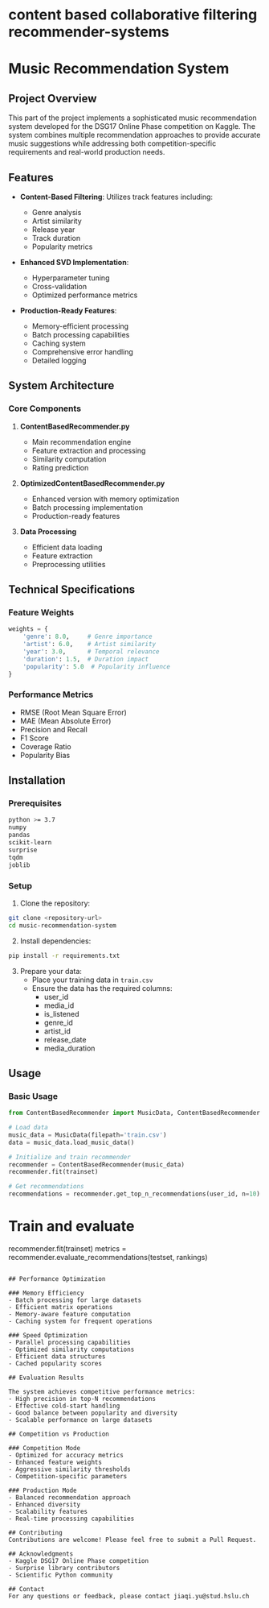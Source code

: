# content based collaborative filtering recommender-systems 

# Music Recommendation System

## Project Overview
This part of the project implements a sophisticated music recommendation system developed for the DSG17 Online Phase competition on Kaggle. The system combines multiple recommendation approaches to provide accurate music suggestions while addressing both competition-specific requirements and real-world production needs.

## Features
- **Content-Based Filtering**: Utilizes track features including:
  - Genre analysis
  - Artist similarity
  - Release year
  - Track duration
  - Popularity metrics

- **Enhanced SVD Implementation**:
  - Hyperparameter tuning
  - Cross-validation
  - Optimized performance metrics

- **Production-Ready Features**:
  - Memory-efficient processing
  - Batch processing capabilities
  - Caching system
  - Comprehensive error handling
  - Detailed logging

## System Architecture

### Core Components
1. **ContentBasedRecommender.py**
   - Main recommendation engine
   - Feature extraction and processing
   - Similarity computation
   - Rating prediction

2. **OptimizedContentBasedRecommender.py**
   - Enhanced version with memory optimization
   - Batch processing implementation
   - Production-ready features

3. **Data Processing**
   - Efficient data loading
   - Feature extraction
   - Preprocessing utilities

## Technical Specifications

### Feature Weights
```python
weights = {
    'genre': 8.0,     # Genre importance
    'artist': 6.0,    # Artist similarity
    'year': 3.0,      # Temporal relevance
    'duration': 1.5,  # Duration impact
    'popularity': 5.0  # Popularity influence
}
```

### Performance Metrics
- RMSE (Root Mean Square Error)
- MAE (Mean Absolute Error)
- Precision and Recall
- F1 Score
- Coverage Ratio
- Popularity Bias

## Installation

### Prerequisites
```bash
python >= 3.7
numpy
pandas
scikit-learn
surprise
tqdm
joblib
```

### Setup
1. Clone the repository:
```bash
git clone <repository-url>
cd music-recommendation-system
```

2. Install dependencies:
```bash
pip install -r requirements.txt
```

3. Prepare your data:
   - Place your training data in `train.csv`
   - Ensure the data has the required columns:
     - user_id
     - media_id
     - is_listened
     - genre_id
     - artist_id
     - release_date
     - media_duration

## Usage

### Basic Usage
```python
from ContentBasedRecommender import MusicData, ContentBasedRecommender

# Load data
music_data = MusicData(filepath='train.csv')
data = music_data.load_music_data()

# Initialize and train recommender
recommender = ContentBasedRecommender(music_data)
recommender.fit(trainset)

# Get recommendations
recommendations = recommender.get_top_n_recommendations(user_id, n=10)
```


# Train and evaluate
recommender.fit(trainset)
metrics = recommender.evaluate_recommendations(testset, rankings)
```

## Performance Optimization

### Memory Efficiency
- Batch processing for large datasets
- Efficient matrix operations
- Memory-aware feature computation
- Caching system for frequent operations

### Speed Optimization
- Parallel processing capabilities
- Optimized similarity computations
- Efficient data structures
- Cached popularity scores

## Evaluation Results

The system achieves competitive performance metrics:
- High precision in top-N recommendations
- Effective cold-start handling
- Good balance between popularity and diversity
- Scalable performance on large datasets

## Competition vs Production

### Competition Mode
- Optimized for accuracy metrics
- Enhanced feature weights
- Aggressive similarity thresholds
- Competition-specific parameters

### Production Mode
- Balanced recommendation approach
- Enhanced diversity
- Scalability features
- Real-time processing capabilities

## Contributing
Contributions are welcome! Please feel free to submit a Pull Request.

## Acknowledgments
- Kaggle DSG17 Online Phase competition
- Surprise library contributors
- Scientific Python community

## Contact
For any questions or feedback, please contact jiaqi.yu@stud.hslu.ch
